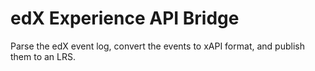 edX Experience API Bridge
=========================

Parse the edX event log, convert the events to xAPI format, and publish them to an LRS.
